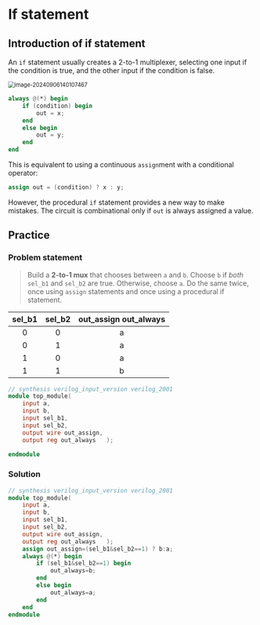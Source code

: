 # If statement

## Introduction of if statement

An `if` statement usually creates a 2-to-1 multiplexer, selecting one input if the condition is true, and the other input if the condition is false.

<img src="../assets/image-20240906140107467.png" alt="image-20240906140107467" style="zoom:80%;display:block;margin:0 auto;" />

```verilog
always @(*) begin
    if (condition) begin
        out = x;
    end
    else begin
        out = y;
    end
end
```

This is equivalent to using a continuous `assign`ment with a conditional operator:

```verilog
assign out = (condition) ? x : y;
```

However, the procedural `if` statement provides a new way to make mistakes. The circuit is combinational only if `out` is always assigned a value.

## Practice

### Problem statement

> Build a **2-to-1 mux** that chooses between `a` and `b`. Choose `b` if *both* `sel_b1` and `sel_b2` are true. Otherwise, choose `a`. Do the same twice, once using `assign` statements and once using a procedural if statement.

| sel_b1 | sel_b2 | out_assign out_always |
| :----: | :----: | :-------------------: |
|   0    |   0    |           a           |
|   0    |   1    |           a           |
|   1    |   0    |           a           |
|   1    |   1    |           b           |

```verilog
// synthesis verilog_input_version verilog_2001
module top_module(
    input a,
    input b,
    input sel_b1,
    input sel_b2,
    output wire out_assign,
    output reg out_always   ); 

endmodule
```

### Solution

```verilog
// synthesis verilog_input_version verilog_2001
module top_module(
    input a,
    input b,
    input sel_b1,
    input sel_b2,
    output wire out_assign,
    output reg out_always   ); 
    assign out_assign=(sel_b1&sel_b2==1) ? b:a;
    always @(*) begin
        if (sel_b1&sel_b2==1) begin
            out_always=b;
        end
        else begin
            out_always=a;
        end
    end
endmodule
```


